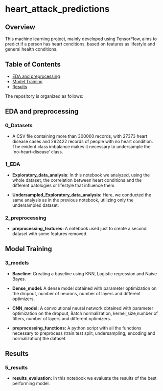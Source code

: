# heart_attack_predictions

## Overview

This machine learning project, mainly developed using TensorFlow, aims to predict if a person has heart conditions, based on features as lifestyle and general health conditions.

## Table of Contents

- [EDA and preprocessing](#EDA_and_preprocessing)
- [Model Training](#model-training)
- [Results](#Results)


The repository is organized as follows:

## EDA and preprocessing

### 0_Datasets

- A CSV file containing more than 300000 records, with 27373 heart disease cases and 292422 records of people with no heart condition. The evident class imbalance makes it necessary to undersample the 'no-heart-disease' class.

### 1_EDA

- **Exploratory_data_analysis:** In this notebook we analyzed, using the whole dataset, the correlation between heart conditions and the different patologies or lifestyle that influence them.

- **Undersampled_Exploratory_data_analysis:** Here, we conducted the same analysis as in the previous notebook, utilizing only the undersampled dataset.

### 2_preprocessing

- **preprocessing_features:** A notebook used just to create a second dataset with some features removed.

## Model Training

### 3_models

- **Baseline:** Creating a baseline using KNN, Logistic regression and Naive Bayes.

- **Dense_model:** A dense model obtained with parameter optimization on the dropout, number of neurons, number of layers and different optimizers.

- **CNN_model:** A convolutional neural network obtained with parameter optimization on the dropout, Batch normalization, kernel_size,number of filters, number of layers and different optimizers.

- **preprocessing_functions:** A python script with all the functions necessary to preprocess (train test split, undersampling, encoding and normalization) the dataset. 

## Results

### 5_results

- **results_evaluation:** In this notebook we evaluate the results of the best performing model.

